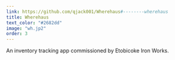 ```yaml
---
link: https://github.com/qjack001/Wherehaus#--------wherehaus
title: Wherehaus
text_color: "#2682dd"
image: "wh.jp2"
order: 3
---
```

An inventory tracking app commissioned by Etobicoke Iron Works.
